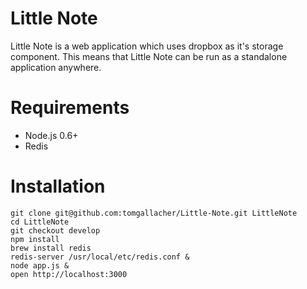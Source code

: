 # Little Note

Little Note is a web application which uses dropbox as it's storage component. This means that Little Note can be run as a standalone application anywhere.

# Requirements
* Node.js 0.6+
* Redis

# Installation

    git clone git@github.com:tomgallacher/Little-Note.git LittleNote
    cd LittleNote
    git checkout develop
    npm install
    brew install redis
    redis-server /usr/local/etc/redis.conf &
    node app.js &
    open http://localhost:3000